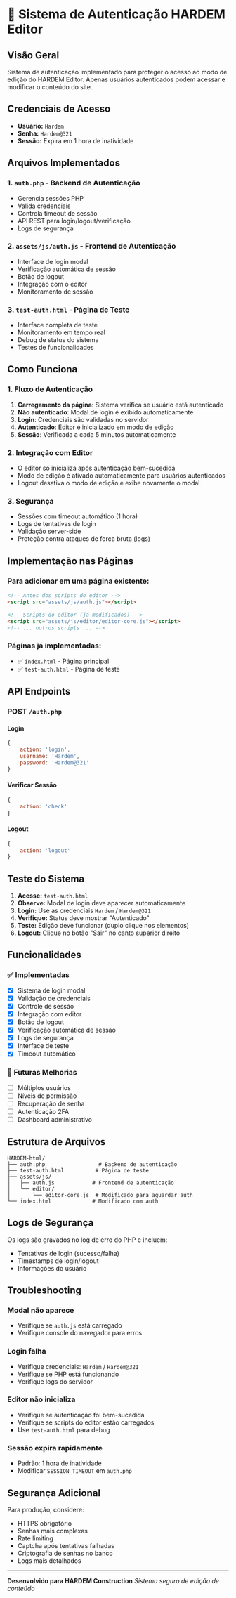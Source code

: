 # 🔐 Sistema de Autenticação HARDEM Editor

## Visão Geral

Sistema de autenticação implementado para proteger o acesso ao modo de edição do HARDEM Editor. Apenas usuários autenticados podem acessar e modificar o conteúdo do site.

## Credenciais de Acesso

- **Usuário:** `Hardem`
- **Senha:** `Hardem@321`
- **Sessão:** Expira em 1 hora de inatividade

## Arquivos Implementados

### 1. `auth.php` - Backend de Autenticação
- Gerencia sessões PHP
- Valida credenciais
- Controla timeout de sessão
- API REST para login/logout/verificação
- Logs de segurança

### 2. `assets/js/auth.js` - Frontend de Autenticação
- Interface de login modal
- Verificação automática de sessão
- Botão de logout
- Integração com o editor
- Monitoramento de sessão

### 3. `test-auth.html` - Página de Teste
- Interface completa de teste
- Monitoramento em tempo real
- Debug de status do sistema
- Testes de funcionalidades

## Como Funciona

### 1. Fluxo de Autenticação
1. **Carregamento da página**: Sistema verifica se usuário está autenticado
2. **Não autenticado**: Modal de login é exibido automaticamente
3. **Login**: Credenciais são validadas no servidor
4. **Autenticado**: Editor é inicializado em modo de edição
5. **Sessão**: Verificada a cada 5 minutos automaticamente

### 2. Integração com Editor
- O editor só inicializa após autenticação bem-sucedida
- Modo de edição é ativado automaticamente para usuários autenticados
- Logout desativa o modo de edição e exibe novamente o modal

### 3. Segurança
- Sessões com timeout automático (1 hora)
- Logs de tentativas de login
- Validação server-side
- Proteção contra ataques de força bruta (logs)

## Implementação nas Páginas

### Para adicionar em uma página existente:

```html
<!-- Antes dos scripts do editor -->
<script src="assets/js/auth.js"></script>

<!-- Scripts do editor (já modificados) -->
<script src="assets/js/editor/editor-core.js"></script>
<!-- ... outros scripts ... -->
```

### Páginas já implementadas:
- ✅ `index.html` - Página principal
- ✅ `test-auth.html` - Página de teste

## API Endpoints

### POST `/auth.php`

#### Login
```javascript
{
    action: 'login',
    username: 'Hardem',
    password: 'Hardem@321'
}
```

#### Verificar Sessão
```javascript
{
    action: 'check'
}
```

#### Logout
```javascript
{
    action: 'logout'
}
```

## Teste do Sistema

1. **Acesse:** `test-auth.html`
2. **Observe:** Modal de login deve aparecer automaticamente
3. **Login:** Use as credenciais `Hardem` / `Hardem@321`
4. **Verifique:** Status deve mostrar "Autenticado"
5. **Teste:** Edição deve funcionar (duplo clique nos elementos)
6. **Logout:** Clique no botão "Sair" no canto superior direito

## Funcionalidades

### ✅ Implementadas
- [x] Sistema de login modal
- [x] Validação de credenciais
- [x] Controle de sessão
- [x] Integração com editor
- [x] Botão de logout
- [x] Verificação automática de sessão
- [x] Logs de segurança
- [x] Interface de teste
- [x] Timeout automático

### 🔄 Futuras Melhorias
- [ ] Múltiplos usuários
- [ ] Níveis de permissão
- [ ] Recuperação de senha
- [ ] Autenticação 2FA
- [ ] Dashboard administrativo

## Estrutura de Arquivos

```
HARDEM-html/
├── auth.php                 # Backend de autenticação
├── test-auth.html          # Página de teste
├── assets/js/
│   ├── auth.js            # Frontend de autenticação
│   └── editor/
│       └── editor-core.js  # Modificado para aguardar auth
└── index.html             # Modificado com auth
```

## Logs de Segurança

Os logs são gravados no log de erro do PHP e incluem:
- Tentativas de login (sucesso/falha)
- Timestamps de login/logout
- Informações do usuário

## Troubleshooting

### Modal não aparece
- Verifique se `auth.js` está carregado
- Verifique console do navegador para erros

### Login falha
- Verifique credenciais: `Hardem` / `Hardem@321`
- Verifique se PHP está funcionando
- Verifique logs do servidor

### Editor não inicializa
- Verifique se autenticação foi bem-sucedida
- Verifique se scripts do editor estão carregados
- Use `test-auth.html` para debug

### Sessão expira rapidamente
- Padrão: 1 hora de inatividade
- Modificar `SESSION_TIMEOUT` em `auth.php`

## Segurança Adicional

Para produção, considere:
- HTTPS obrigatório
- Senhas mais complexas
- Rate limiting
- Captcha após tentativas falhadas
- Criptografia de senhas no banco
- Logs mais detalhados

---

**Desenvolvido para HARDEM Construction**
*Sistema seguro de edição de conteúdo* 